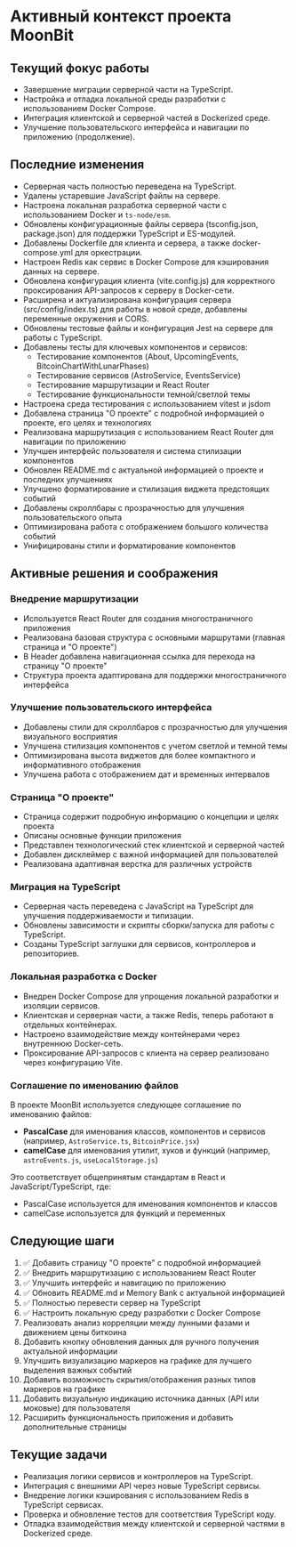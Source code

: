 # Активный контекст проекта MoonBit

## Текущий фокус работы

- Завершение миграции серверной части на TypeScript.
- Настройка и отладка локальной среды разработки с использованием Docker Compose.
- Интеграция клиентской и серверной частей в Dockerized среде.
- Улучшение пользовательского интерфейса и навигации по приложению (продолжение).

## Последние изменения

- Серверная часть полностью переведена на TypeScript.
- Удалены устаревшие JavaScript файлы на сервере.
- Настроена локальная разработка серверной части с использованием Docker и `ts-node/esm`.
- Обновлены конфигурационные файлы сервера (tsconfig.json, package.json) для поддержки TypeScript и ES-модулей.
- Добавлены Dockerfile для клиента и сервера, а также docker-compose.yml для оркестрации.
- Настроен Redis как сервис в Docker Compose для кэширования данных на сервере.
- Обновлена конфигурация клиента (vite.config.js) для корректного проксирования API-запросов к серверу в Docker-сети.
- Расширена и актуализирована конфигурация сервера (src/config/index.ts) для работы в новой среде, добавлены переменные окружения и CORS.
- Обновлены тестовые файлы и конфигурация Jest на сервере для работы с TypeScript.
- Добавлены тесты для ключевых компонентов и сервисов:
  - Тестирование компонентов (About, UpcomingEvents, BitcoinChartWithLunarPhases)
  - Тестирование сервисов (AstroService, EventsService)
  - Тестирование маршрутизации и React Router
  - Тестирование функциональности темной/светлой темы
- Настроена среда тестирования с использованием vitest и jsdom
- Добавлена страница "О проекте" с подробной информацией о проекте, его целях и технологиях
- Реализована маршрутизация с использованием React Router для навигации по приложению
- Улучшен интерфейс пользователя и система стилизации компонентов
- Обновлен README.md с актуальной информацией о проекте и последних улучшениях
- Улучшено форматирование и стилизация виджета предстоящих событий
- Добавлены скроллбары с прозрачностью для улучшения пользовательского опыта
- Оптимизирована работа с отображением большого количества событий
- Унифицированы стили и форматирование компонентов

## Активные решения и соображения

### Внедрение маршрутизации

- Используется React Router для создания многостраничного приложения
- Реализована базовая структура с основными маршрутами (главная страница и "О проекте")
- В Header добавлена навигационная ссылка для перехода на страницу "О проекте"
- Структура проекта адаптирована для поддержки многостраничного интерфейса

### Улучшение пользовательского интерфейса

- Добавлены стили для скроллбаров с прозрачностью для улучшения визуального восприятия
- Улучшена стилизация компонентов с учетом светлой и темной темы
- Оптимизирована высота виджетов для более компактного и информативного отображения
- Улучшена работа с отображением дат и временных интервалов

### Страница "О проекте"

- Страница содержит подробную информацию о концепции и целях проекта
- Описаны основные функции приложения
- Представлен технологический стек клиентской и серверной частей
- Добавлен дисклеймер с важной информацией для пользователей
- Реализована адаптивная верстка для различных устройств

### Миграция на TypeScript

- Серверная часть переведена с JavaScript на TypeScript для улучшения поддерживаемости и типизации.
- Обновлены зависимости и скрипты сборки/запуска для работы с TypeScript.
- Созданы TypeScript заглушки для сервисов, контроллеров и репозиториев.

### Локальная разработка с Docker

- Внедрен Docker Compose для упрощения локальной разработки и изоляции сервисов.
- Клиентская и серверная части, а также Redis, теперь работают в отдельных контейнерах.
- Настроено взаимодействие между контейнерами через внутреннюю Docker-сеть.
- Проксирование API-запросов с клиента на сервер реализовано через конфигурацию Vite.

### Соглашение по именованию файлов

В проекте MoonBit используется следующее соглашение по именованию файлов:

- **PascalCase** для именования классов, компонентов и сервисов (например, `AstroService.ts`, `BitcoinPrice.jsx`)
- **camelCase** для именования утилит, хуков и функций (например, `astroEvents.js`, `useLocalStorage.js`)

Это соответствует общепринятым стандартам в React и JavaScript/TypeScript, где:
- PascalCase используется для именования компонентов и классов
- camelCase используется для функций и переменных

## Следующие шаги

1. ✅ Добавить страницу "О проекте" с подробной информацией
2. ✅ Внедрить маршрутизацию с использованием React Router
3. ✅ Улучшить интерфейс и навигацию по приложению
4. ✅ Обновить README.md и Memory Bank с актуальной информацией
5. ✅ Полностью перевести сервер на TypeScript
6. ✅ Настроить локальную среду разработки с Docker Compose
7. Реализовать анализ корреляции между лунными фазами и движением цены биткоина
8. Добавить кнопку обновления данных для ручного получения актуальной информации
9. Улучшить визуализацию маркеров на графике для лучшего выделения важных событий
10. Добавить возможность скрытия/отображения разных типов маркеров на графике
11. Добавить визуальную индикацию источника данных (API или моковые) для пользователя
12. Расширить функциональность приложения и добавить дополнительные страницы

## Текущие задачи

- Реализация логики сервисов и контроллеров на TypeScript.
- Интеграция с внешними API через новые TypeScript сервисы.
- Внедрение логики кэширования с использованием Redis в TypeScript сервисах.
- Проверка и обновление тестов для соответствия TypeScript коду.
- Отладка взаимодействия между клиентской и серверной частями в Dockerized среде.
